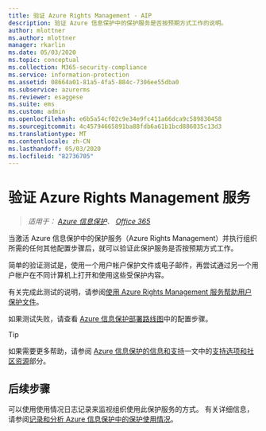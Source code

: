 ```yaml
---
title: 验证 Azure Rights Management - AIP
description: 验证 Azure 信息保护中的保护服务是否按预期方式工作的说明。
author: mlottner
ms.author: mlottner
manager: rkarlin
ms.date: 05/03/2020
ms.topic: conceptual
ms.collection: M365-security-compliance
ms.service: information-protection
ms.assetid: 08664a01-81a5-4fa5-884c-7306ee55dba0
ms.subservice: azurerms
ms.reviewer: esaggese
ms.suite: ems
ms.custom: admin
ms.openlocfilehash: e6b5a54cf02c9e34e9fc411a66dca9c589830458
ms.sourcegitcommit: 4c45794665891ba88fdb6a61b1bcd886035c13d3
ms.translationtype: MT
ms.contentlocale: zh-CN
ms.lasthandoff: 05/03/2020
ms.locfileid: "82736705"
---
```

# <a name="verifying-the-azure-rights-management-service"></a>验证 Azure Rights Management 服务

>*适用于： [Azure 信息保护](https://azure.microsoft.com/pricing/details/information-protection)、 [Office 365](https://download.microsoft.com/download/E/C/F/ECF42E71-4EC0-48FF-AA00-577AC14D5B5C/Azure_Information_Protection_licensing_datasheet_EN-US.pdf)*

当激活 Azure 信息保护中的保护服务（Azure Rights Management）并执行组织所需的任何其他配置步骤后，就可以验证此保护服务是否按预期方式工作。 

简单的验证测试是，使用一个用户帐户保护文件或电子邮件，再尝试通过另一个用户帐户在不同计算机上打开和使用这些受保护内容。

有关完成此测试的说明，请参阅[使用 Azure Rights Management 服务帮助用户保护文件](help-users.md)。

如果测试失败，请查看 [Azure 信息保护部署路线图](deployment-roadmap.md)中的配置步骤。

> [!TIP]
> 如果需要更多帮助，请参阅 [Azure 信息保护的信息和支持](information-support.md)一文中的[支持选项和社区资源](information-support.md#support-options-and-community-resources)部分。

## <a name="next-steps"></a>后续步骤

可以使用使用情况日志记录来监视组织使用此保护服务的方式。 有关详细信息，请参阅[记录和分析 Azure 信息保护中的保护使用情况](log-analyze-usage.md)。



